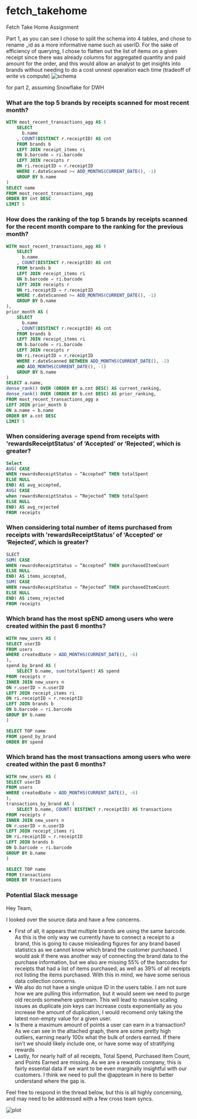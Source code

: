 # fetch_takehome
Fetch Take Home Assignment

Part 1, as you can see I chose to split the schema into 4 tables, and chose to rename _id as a more informative name such as userID.
For the sake of efficiency of querying, I chose to flatten out the list of items on a given receipt since there was already columns for aggregated quantity and paid amount for the order, and this would allow an analyst to get insights into brands without needing to do a cost unnest operation each time (tradeoff of write vs compute)
![schema](schema.png)


for part 2, assuming Snowflake for DWH
### What are the top 5 brands by receipts scanned for most recent month?

```sql
WITH most_recent_transactions_agg AS (
    SELECT 
      b.name
    , COUNT(DISTINCT r.receiptID) AS cnt
    FROM brands b
    LEFT JOIN receipt_items ri 
    ON b.barcode = ri.barcode
    LEFT JOIN receipts r 
    ON ri.receiptID = r.receiptID 
    WHERE r.dateScanned >= ADD_MONTHS(CURRENT_DATE(), -1)
    GROUP BY b.name
)
SELECT name
FROM most_recent_transactions_agg
ORDER BY cnt DESC
LIMIT 5
```
### How does the ranking of the top 5 brands by receipts scanned for the recent month compare to the ranking for the previous month?
```sql
WITH most_recent_transactions_agg AS (
    SELECT 
      b.name
    , COUNT(DISTINCT r.receiptID) AS cnt
    FROM brands b
    LEFT JOIN receipt_items ri 
    ON b.barcode = ri.barcode
    LEFT JOIN receipts r 
    ON ri.receiptID = r.receiptID 
    WHERE r.dateScanned >= ADD_MONTHS(CURRENT_DATE(), -1)
    GROUP BY b.name
),
prior_month AS (
    SELECT 
      b.name
    , COUNT(DISTINCT r.receiptID) AS cnt
    FROM brands b
    LEFT JOIN receipt_items ri 
    ON b.barcode = ri.barcode
    LEFT JOIN receipts r 
    ON ri.receiptID = r.receiptID 
    WHERE r.dateScanned BETWEEN ADD_MONTHS(CURRENT_DATE(), -2) 
    AND ADD_MONTHS(CURRENT_DATE(), -1)
    GROUP BY b.name
)
SELECT a.name, 
dense_rank() OVER (ORDER BY a.cnt DESC) AS current_ranking,
dense_rank() OVER (ORDER BY b.cnt DESC) AS prior_ranking,
FROM most_recent_transactions_agg a
LEFT JOIN prior_month b 
ON a.name = b.name
ORDER BY a.cnt DESC
LIMIT 5

```
### When considering average spend from receipts with 'rewardsReceiptStatus’ of ‘Accepted’ or ‘Rejected’, which is greater?
```sql
Select 
AVG( CASE 
WHEN rewardsReceiptStatus = “Accepted” THEN totalSpent 
ELSE NULL 
END) AS avg_accepted,
AVG( CASE 
when rewardsReceiptStatus = “Rejected” THEN totalSpent 
ELSE NULL 
END) AS avg_rejected
FROM receipts
```

### When considering total number of items purchased from receipts with 'rewardsReceiptStatus’ of ‘Accepted’ or ‘Rejected’, which is greater?
```sql
SLECT 
SUM( CASE 
WHEN rewardsReceiptStatus = “Accepted” THEN purchasedItemCount 
ELSE NULL 
END) AS items_accepted,
SUM( CASE 
WHEN rewardsReceiptStatus = “Rejected” THEN purchasedItemCount 
ELSE NULL 
END) AS items_rejected
FROM receipts
```
### Which brand has the most spEND among users who were created within the past 6 months?
```sql
WITH new_users AS (
SELECT userID
FROM users
WHERE createdDate > ADD_MONTHS(CURRENT_DATE(), -6)
),
spend_by_brand AS (
    SELECT b.name, sum(totalSpent) AS spend
FROM receipts r
INNER JOIN new_users n
ON r.userID = n.userID
LEFT JOIN receipt_items ri 
ON ri.receiptID = r.receiptID 
LEFT JOIN brands b
ON b.barcode = ri.barcode
GROUP BY b.name
)

SELECT TOP name
FROM spend_by_brand
ORDER BY spend


```
### Which brand has the most transactions among users who were created within the past 6 months?
```sql
WITH new_users AS (
SELECT userID
FROM users
WHERE createdDate > ADD_MONTHS(CURRENT_DATE(), -6)
),
transactions_by_brand AS (
    SELECT b.name, COUNT( DISTINCT r.receiptID) AS transactions
FROM receipts r
INNER JOIN new_users n
ON r.userID = n.userID
LEFT JOIN receipt_items ri 
ON ri.receiptID = r.receiptID 
LEFT JOIN brands b
ON b.barcode = ri.barcode
GROUP BY b.name
)

SELECT TOP name
FROM transactions
ORDER BY transactions

```
### Potential Slack message 

Hey Team,

I looked over the source data and have a few concerns.
* First of all, it appears that multiple brands are using the same barcode. As this is the only way we currently have to connect a receipt to a brand, this is going to cause misleading figures for any brand based statistics as we cannot know which brand the customer purchased. I would ask if there was another way of connecting the brand data to the purchase information, but we also are missing 55% of the barcodes for receipts that had a list of items purchased, as well as 39% of all receipts not listing the items purchased. With this in mind, we have some serious data collection concerns.
* We also do not have a single unique ID in the users table. I am not sure how we are pulling this information, but it would seem we need to purge old records somewhere upstream. This will lead to massive scaling issues as duplicate join keys can increase costs exponentially as you increase the amount of duplication, I would recomend only taking the latest non-empty value for a given user.
* Is there a maximum amount of points a user can earn in a transaction? As we can see in the attached graph, there are some pretty high outliers, earning nearly 100x what the bulk of orders earned. If there isn't we should likely include one, or have some way of stratifying rewards
* Lastly, for nearly half of all receipts, Total Spend, Purchased Item Count, and Points Earned are missing. As we are a rewards company, this is fairly essential data if we want to be even marginally insightful with our customers. I think we need to pull the @appteam in here to better understand where the gap is. 

Feel free to respond in the thread below, but this is all highly concerning, and may need to be addressed with a few cross team syncs.

![plot](./output.png)

